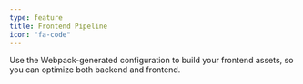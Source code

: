```yaml
---
type: feature
title: Frontend Pipeline
icon: "fa-code"
---
```


Use the Webpack-generated configuration to build your frontend assets, so you can optimize both backend and frontend.
